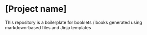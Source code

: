 # [Project name]

This repository is a boilerplate for booklets / books generated using
markdown-based files and Jinja templates
